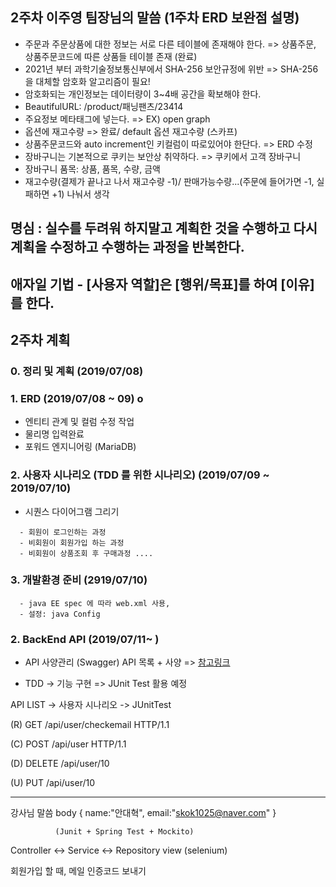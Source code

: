 2주차 이주영 팀장님의 말씀 (1주차 ERD 보완점 설명)
--------------------------------------------------

-	주문과 주문상품에 대한 정보는 서로 다른 테이블에 존재해야 한다. => 상품주문, 상품주문코드에 따른 상품들 테이블 존재 (완료)
-	2021년 부터 과학기술정보통신부에서 SHA-256 보안규정에 위반 => SHA-256 을 대체할 암호화 알고리즘이 필요!
-	암호화되는 개인정보는 데이터량이 3~4배 공간을 확보해야 한다.
-	BeautifulURL: /product/패닝팬츠/23414  
-	주요정보 메타태그에 넣는다. => EX) <meta property="og:site_name" content="육육걸즈" /> open graph
-	옵션에 재고수량 => 완료/ default 옵션 재고수량 (스카프)
-	상품주문코드와 auto increment인 키컬럼이 따로있어야 한단다. => ERD 수정
-	장바구니는 기본적으로 쿠키는 보안상 취약하다. => 쿠키에서 고객 장바구니
-	장바구니 품목: 상품, 품목, 수량, 금액
-	재고수량(결제가 끝나고 나서 재고수량 -1)/ 판매가능수량...(주문에 들어가면 -1, 실패하면 +1) 나눠서 생각

명심 : 실수를 두려워 하지말고 계획한 것을 수행하고 다시 계획을 수정하고 수행하는 과정을 반복한다.
-------------------------------------------------------------------------------------------------

애자일 기법 - [사용자 역할]은 [행위/목표]를 하여 [이유]를 한다.
---------------------------------------------------------------

2주차 계획
----------

### 0. 정리 및 계획 (2019/07/08)

### 1. ERD (2019/07/08 ~ 09) o

-	엔티티 관계 및 컬럼 수정 작업
-	물리명 입력완료
-	포워드 엔지니어링 (MariaDB)

### 2. 사용자 시나리오 (TDD 를 위한 시나리오) (2019/07/09 ~ 2019/07/10)

-	시퀀스 다이어그램 그리기

```
  - 회원이 로그인하는 과정
  - 비회원이 회원가입 하는 과정
  - 비회원이 상품조회 후 구매과정 ....
```

### 3. 개발환경 준비 (2919/07/10)

```
  - java EE spec 에 따라 web.xml 사용,
  - 설정: java Config
```

### 2. BackEnd API (2019/07/11~ )

-	API 사양관리 (Swagger) API 목록 + 사양 => <a href='https://yookeun.github.io/java/2017/02/26/java-swagger/'>참고링크</a>

-	TDD -> 기능 구현 => JUnit Test 활용 예정

API LIST -> 사용자 시나리오 -> JUnitTest

(R) GET /api/user/checkemail HTTP/1.1

(C) POST /api/user HTTP/1.1

(D) DELETE /api/user/10

(U) PUT /api/user/10

---

강사님 말씀 body { name:"안대혁", email:"skok1025@naver.com" }

```
          (Junit + Spring Test + Mockito)
```

Controller <-> Service <-> Repository view (selenium)

회원가입 할 때, 메일 인증코드 보내기
